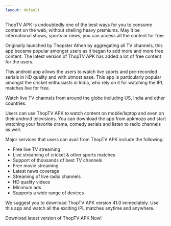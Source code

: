 ```yaml
---
layout: default
---
```


ThopTV APK is undoubtedly one of the best ways for you to consume content on the web, without shelling heavy premiums. May it be international shows, sports or news, you can access all the content for free.

Originally launched by Thopster Athen by aggregating all TV channels, this app became popular amongst users as it began to add more and more free content. The latest version of ThopTV APK has added a lot of free content for the users.

This android app allows the users to watch live sports and pre-recorded serials in HD quality and with utmost ease. This app is particularly popular amongst the cricket enthusiasts in India, who rely on it for watching the IPL matches live for free.

Watch live TV channels from around the globe including US, India and other countries.

Users can use ThopTV APK to watch content on mobile/laptop and even on their android televisions. You can download the app from apkmozo and start watching your favorite drama, comedy serials and listen to radio channels as well.

Major services that users can avail from ThopTV APK include the following:

- Free live TV streaming
- Live streaming of cricket & other sports matches
- Support of thousands of best TV channels
- Free movie streaming
- Latest news coverage
- Streaming of live radio channels
- HD quality videos
- Minimum ads
- Supports a wide range of devices

We suggest you to download ThopTV APK version 41.0 immediately. Use this app and watch all the exciting IPL matches anytime and anywhere.

Download latest version of ThopTV APK Now!
